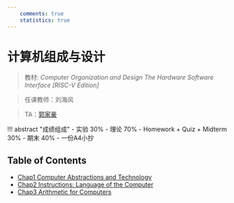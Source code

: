 ```yaml
---
    comments: true
    statistics: true
---
```


# 计算机组成与设计

> 教材: *Computer Organization and Design The Hardware Software Interface [RISC-V Edition]*

> 任课教师：刘海风

> TA：[郭家豪](https://github.com/Guahao31)

!!! abstract "成绩组成"
    - 实验 30%
    - 理论 70%
        - Homework + Quiz + Midterm 30%
        - 期末 40%
            - 一份A4小抄

## Table of Contents

- [Chap1 Computer Abstractions and Technology](./chap-1.md)
- [Chap2 Instructions: Language of the Computer](./chap-2.md)
- [Chap3 Arithmetic for Computers](./chap-3.md)